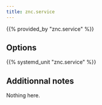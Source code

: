 ```yaml
---
title: znc.service
---
```


{{% provided_by "znc.service" %}}

## Options

{{% systemd_unit "znc.service" %}}

## Additionnal notes

Nothing here.